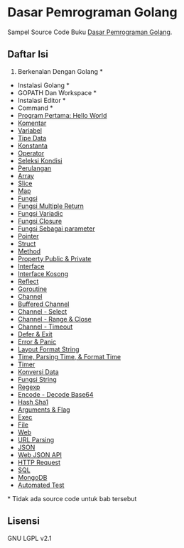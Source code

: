 # Dasar Pemrograman Golang

Sampel Source Code Buku [Dasar Pemrograman Golang](https://www.gitbook.com/book/novalagung/dasarpemrogramangolang/details).

## Daftar Isi

 1. Berkenalan Dengan Golang *
 * Instalasi Golang *
 * GOPATH Dan Workspace *
 * Instalasi Editor *
 * Command *
 * [Program Pertama: Hello World](https://github.com/novalagung/dasarpemrogramangolang/tree/master/chapter-6)
 * [Komentar](https://github.com/novalagung/dasarpemrogramangolang/tree/master/chapter-7)
 * [Variabel](https://github.com/novalagung/dasarpemrogramangolang/tree/master/chapter-8)
 * [Tipe Data](https://github.com/novalagung/dasarpemrogramangolang/tree/master/chapter-9)
 * [Konstanta](https://github.com/novalagung/dasarpemrogramangolang/tree/master/chapter-10)
 * [Operator](https://github.com/novalagung/dasarpemrogramangolang/tree/master/chapter-11)
 * [Seleksi Kondisi](https://github.com/novalagung/dasarpemrogramangolang/tree/master/chapter-12)
 * [Perulangan](https://github.com/novalagung/dasarpemrogramangolang/tree/master/chapter-13)
 * [Array](https://github.com/novalagung/dasarpemrogramangolang/tree/master/chapter-14)
 * [Slice](https://github.com/novalagung/dasarpemrogramangolang/tree/master/chapter-15)
 * [Map](https://github.com/novalagung/dasarpemrogramangolang/tree/master/chapter-16)
 * [Fungsi](https://github.com/novalagung/dasarpemrogramangolang/tree/master/chapter-17)
 * [Fungsi Multiple Return](https://github.com/novalagung/dasarpemrogramangolang/tree/master/chapter-18)
 * [Fungsi Variadic](https://github.com/novalagung/dasarpemrogramangolang/tree/master/chapter-19)
 * [Fungsi Closure](https://github.com/novalagung/dasarpemrogramangolang/tree/master/chapter-20)
 * [Fungsi Sebagai parameter](https://github.com/novalagung/dasarpemrogramangolang/tree/master/chapter-21)
 * [Pointer](https://github.com/novalagung/dasarpemrogramangolang/tree/master/chapter-22)
 * [Struct](https://github.com/novalagung/dasarpemrogramangolang/tree/master/chapter-23)
 * [Method](https://github.com/novalagung/dasarpemrogramangolang/tree/master/chapter-24)
 * [Property Public & Private](https://github.com/novalagung/dasarpemrogramangolang/tree/master/chapter-25)
 * [Interface](https://github.com/novalagung/dasarpemrogramangolang/tree/master/chapter-26)
 * [Interface Kosong](https://github.com/novalagung/dasarpemrogramangolang/tree/master/chapter-27)
 * [Reflect](https://github.com/novalagung/dasarpemrogramangolang/tree/master/chapter-28)
 * [Goroutine](https://github.com/novalagung/dasarpemrogramangolang/tree/master/chapter-29)
 * [Channel](https://github.com/novalagung/dasarpemrogramangolang/tree/master/chapter-30)
 * [Buffered Channel](https://github.com/novalagung/dasarpemrogramangolang/tree/master/chapter-31)
 * [Channel - Select](https://github.com/novalagung/dasarpemrogramangolang/tree/master/chapter-32)
 * [Channel - Range & Close](https://github.com/novalagung/dasarpemrogramangolang/tree/master/chapter-33)
 * [Channel - Timeout](https://github.com/novalagung/dasarpemrogramangolang/tree/master/chapter-34)
 * [Defer & Exit](https://github.com/novalagung/dasarpemrogramangolang/tree/master/chapter-35)
 * [Error & Panic](https://github.com/novalagung/dasarpemrogramangolang/tree/master/chapter-36)
 * [Layout Format String](https://github.com/novalagung/dasarpemrogramangolang/tree/master/chapter-37)
 * [Time, Parsing Time, & Format Time](https://github.com/novalagung/dasarpemrogramangolang/tree/master/chapter-38)
 * [Timer](https://github.com/novalagung/dasarpemrogramangolang/tree/master/chapter-39)
 * [Konversi Data](https://github.com/novalagung/dasarpemrogramangolang/tree/master/chapter-40)
 * [Fungsi String](https://github.com/novalagung/dasarpemrogramangolang/tree/master/chapter-41)
 * [Regexp](https://github.com/novalagung/dasarpemrogramangolang/tree/master/chapter-42)
 * [Encode - Decode Base64](https://github.com/novalagung/dasarpemrogramangolang/tree/master/chapter-43)
 * [Hash Sha1](https://github.com/novalagung/dasarpemrogramangolang/tree/master/chapter-44)
 * [Arguments & Flag](https://github.com/novalagung/dasarpemrogramangolang/tree/master/chapter-45)
 * [Exec](https://github.com/novalagung/dasarpemrogramangolang/tree/master/chapter-46)
 * [File](https://github.com/novalagung/dasarpemrogramangolang/tree/master/chapter-47)
 * [Web](https://github.com/novalagung/dasarpemrogramangolang/tree/master/chapter-48)
 * [URL Parsing](https://github.com/novalagung/dasarpemrogramangolang/tree/master/chapter-49)
 * [JSON](https://github.com/novalagung/dasarpemrogramangolang/tree/master/chapter-50)
 * [Web JSON API](https://github.com/novalagung/dasarpemrogramangolang/tree/master/chapter-51)
 * [HTTP Request](https://github.com/novalagung/dasarpemrogramangolang/tree/master/chapter-52)
 * [SQL](https://github.com/novalagung/dasarpemrogramangolang/tree/master/chapter-53)
 * [MongoDB](https://github.com/novalagung/dasarpemrogramangolang/tree/master/chapter-54)
 * [Automated Test](https://github.com/novalagung/dasarpemrogramangolang/tree/master/chapter-55)

\* Tidak ada source code untuk bab tersebut

## Lisensi

GNU LGPL v2.1
